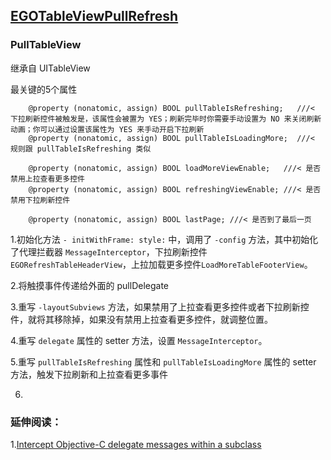 [EGOTableViewPullRefresh](https://github.com/enormego/EGOTableViewPullRefresh)
----


### PullTableView

继承自 UITableView

最关键的5个属性

```
	@property (nonatomic, assign) BOOL pullTableIsRefreshing;   ///< 下拉刷新控件被触发是，该属性会被置为 YES；刷新完毕时你需要手动设置为 NO 来关闭刷新动画；你可以通过设置该属性为 YES 来手动开启下拉刷新
	@property (nonatomic, assign) BOOL pullTableIsLoadingMore;  ///< 规则跟 pullTableIsRefreshing 类似
```
```
	@property (nonatomic, assign) BOOL loadMoreViewEnable;   ///< 是否禁用上拉查看更多控件
	@property (nonatomic, assign) BOOL refreshingViewEnable; ///< 是否禁用下拉刷新控件
```
```
	@property (nonatomic, assign) BOOL lastPage; ///< 是否到了最后一页
```


1.初始化方法 `- initWithFrame: style:` 中，调用了 `-config` 方法，其中初始化了代理拦截器 `MessageInterceptor`，下拉刷新控件`EGORefreshTableHeaderView`，上拉加载更多控件`LoadMoreTableFooterView`。

2.将触摸事件传递给外面的 pullDelegate

3.重写 `-layoutSubviews` 方法，如果禁用了上拉查看更多控件或者下拉刷新控件，就将其移除掉，如果没有禁用上拉查看更多控件，就调整位置。

4.重写 `delegate` 属性的 setter 方法，设置 `MessageInterceptor`。

5.重写 `pullTableIsRefreshing` 属性和 `pullTableIsLoadingMore` 属性的 setter 方法，触发下拉刷新和上拉查看更多事件

6.



### 延伸阅读：
1.[Intercept Objective-C delegate messages within a subclass](http://stackoverflow.com/questions/3498158/intercept-objective-c-delegate-messages-within-a-subclass)

